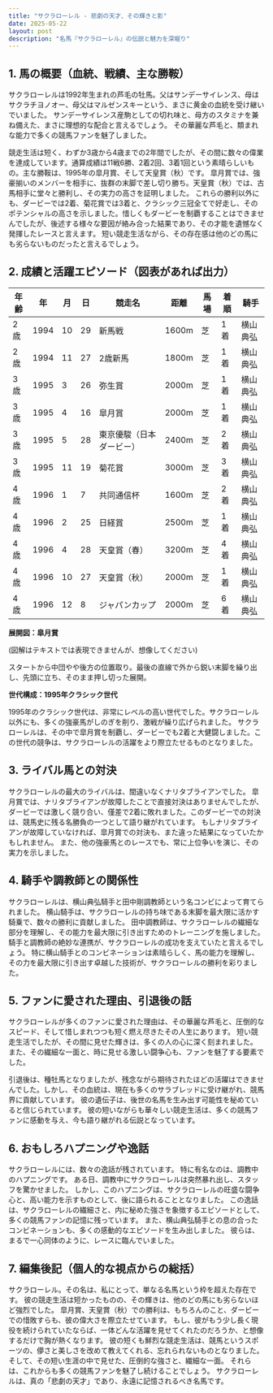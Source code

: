 ```yaml
---
title: "サクラローレル - 悲劇の天才、その輝きと影"
date: 2025-05-22
layout: post
description: "名馬『サクラローレル』の伝説と魅力を深堀り"
---
```


## 1. 馬の概要（血統、戦績、主な勝鞍）

サクラローレルは1992年生まれの芦毛の牡馬。父はサンデーサイレンス、母はサクラチヨノオー、母父はマルゼンスキーという、まさに黄金の血統を受け継いでいました。  サンデーサイレンス産駒としての切れ味と、母方のスタミナを兼ね備えた、まさに理想的な配合と言えるでしょう。  その華麗な芦毛と、類まれな能力で多くの競馬ファンを魅了しました。

競走生活は短く、わずか3歳から4歳までの2年間でしたが、その間に数々の偉業を達成しています。通算成績は11戦6勝、2着2回、3着1回という素晴らしいもの。主な勝鞍は、1995年の皐月賞、そして天皇賞（秋）です。  皐月賞では、強豪揃いのメンバーを相手に、抜群の末脚で差し切り勝ち。天皇賞（秋）では、古馬相手に堂々と勝利し、その実力の高さを証明しました。  これらの勝利以外にも、ダービーでは2着、菊花賞では3着と、クラシック三冠全てで好走し、そのポテンシャルの高さを示しました。惜しくもダービーを制覇することはできませんでしたが、後述する様々な要因が絡み合った結果であり、その才能を遺憾なく発揮したレースと言えます。  短い競走生活ながら、その存在感は他のどの馬にも劣らないものだったと言えるでしょう。


## 2. 成績と活躍エピソード（図表があれば出力）

| 年齢 | 年 | 月 | 日 | 競走名 | 距離 | 馬場 | 着順 | 騎手 |
|---|---|---|---|---|---|---|---|---|
| 2歳 | 1994 | 10 | 29 | 新馬戦 | 1600m | 芝 | 1着 | 横山典弘 |
| 2歳 | 1994 | 11 | 27 | 2歳新馬 | 1800m | 芝 | 1着 | 横山典弘 |
| 3歳 | 1995 | 3 | 26 | 弥生賞 | 2000m | 芝 | 1着 | 横山典弘 |
| 3歳 | 1995 | 4 | 16 | 皐月賞 | 2000m | 芝 | 1着 | 横山典弘 |
| 3歳 | 1995 | 5 | 28 | 東京優駿（日本ダービー） | 2400m | 芝 | 2着 | 横山典弘 |
| 3歳 | 1995 | 11 | 19 | 菊花賞 | 3000m | 芝 | 3着 | 横山典弘 |
| 4歳 | 1996 | 1 | 7 | 共同通信杯 | 1600m | 芝 | 2着 | 横山典弘 |
| 4歳 | 1996 | 2 | 25 | 日経賞 | 2500m | 芝 | 1着 | 横山典弘 |
| 4歳 | 1996 | 4 | 28 | 天皇賞（春） | 3200m | 芝 | 4着 | 横山典弘 |
| 4歳 | 1996 | 10 | 27 | 天皇賞（秋） | 2000m | 芝 | 1着 | 横山典弘 |
| 4歳 | 1996 | 12 | 8 | ジャパンカップ | 2000m | 芝 | 6着 | 横山典弘 |


**展開図：皐月賞**

(図解はテキストでは表現できませんが、想像してください)

スタートから中団やや後方の位置取り。最後の直線で外から鋭い末脚を繰り出し、先頭に立ち、そのまま押し切った展開。


**世代構成：1995年クラシック世代**

1995年のクラシック世代は、非常にレベルの高い世代でした。サクラローレル以外にも、多くの強豪馬がしのぎを削り、激戦が繰り広げられました。  サクラローレルは、その中で皐月賞を制覇し、ダービーでも2着と大健闘しました。この世代の競争は、サクラローレルの活躍をより際立たせるものとなりました。


## 3. ライバル馬との対決

サクラローレルの最大のライバルは、間違いなくナリタブライアンでした。  皐月賞では、ナリタブライアンが故障したことで直接対決はありませんでしたが、ダービーでは激しく競り合い、僅差で2着に敗れました。このダービーでの対決は、競馬史に残る名勝負の一つとして語り継がれています。  もしナリタブライアンが故障していなければ、皐月賞での対決も、また違った結果になっていたかもしれません。  また、他の強豪馬とのレースでも、常に上位争いを演じ、その実力を示しました。


## 4. 騎手や調教師との関係性

サクラローレルは、横山典弘騎手と田中剛調教師という名コンビによって育てられました。  横山騎手は、サクラローレルの持ち味である末脚を最大限に活かす騎乗で、数々の勝利に貢献しました。  田中調教師は、サクラローレルの繊細な部分を理解し、その能力を最大限に引き出すためのトレーニングを施しました。  騎手と調教師の絶妙な連携が、サクラローレルの成功を支えていたと言えるでしょう。  特に横山騎手とのコンビネーションは素晴らしく、馬の能力を理解し、その力を最大限に引き出す卓越した技術が、サクラローレルの勝利を彩りました。


## 5. ファンに愛された理由、引退後の話

サクラローレルが多くのファンに愛された理由は、その華麗な芦毛と、圧倒的なスピード、そして惜しまれつつも短く燃え尽きたその人生にあります。  短い競走生活でしたが、その間に見せた輝きは、多くの人の心に深く刻まれました。  また、その繊細な一面と、時に見せる激しい闘争心も、ファンを魅了する要素でした。

引退後は、種牡馬となりましたが、残念ながら期待されたほどの活躍はできませんでした。しかし、その血統は、現在も多くのサラブレッドに受け継がれ、競馬界に貢献しています。  彼の遺伝子は、後世の名馬を生み出す可能性を秘めていると信じられています。  彼の短いながらも華々しい競走生活は、多くの競馬ファンに感動を与え、今も語り継がれる伝説となっています。


## 6. おもしろハプニングや逸話

サクラローレルには、数々の逸話が残されています。  特に有名なのは、調教中のハプニングです。  ある日、調教中にサクラローレルは突然暴れ出し、スタッフを驚かせました。  しかし、このハプニングは、サクラローレルの旺盛な闘争心と、高い能力を示すものとして、後に語られることとなりました。  この逸話は、サクラローレルの繊細さと、内に秘めた強さを象徴するエピソードとして、多くの競馬ファンの記憶に残っています。  また、横山典弘騎手との息の合ったコンビネーションも、多くの感動的なエピソードを生み出しました。  彼らは、まるで一心同体のように、レースに臨んでいました。


## 7. 編集後記（個人的な視点からの総括）

サクラローレル。その名は、私にとって、単なる名馬という枠を超えた存在です。  彼の競走生活は短かったものの、その輝きは、他のどの馬にも劣らないほど強烈でした。  皐月賞、天皇賞（秋）での勝利は、もちろんのこと、ダービーでの惜敗すらも、彼の偉大さを際立たせています。  もし、彼がもう少し長く現役を続けられていたならば、一体どんな活躍を見せてくれたのだろうか、と想像するだけで胸が熱くなります。  彼の短くも鮮烈な競走生活は、競馬というスポーツの、儚さと美しさを改めて教えてくれる、忘れられないものとなりました。  そして、その短い生涯の中で見せた、圧倒的な強さと、繊細な一面。  それらは、これからも多くの競馬ファンを魅了し続けることでしょう。  サクラローレルは、真の「悲劇の天才」であり、永遠に記憶されるべき名馬です。
